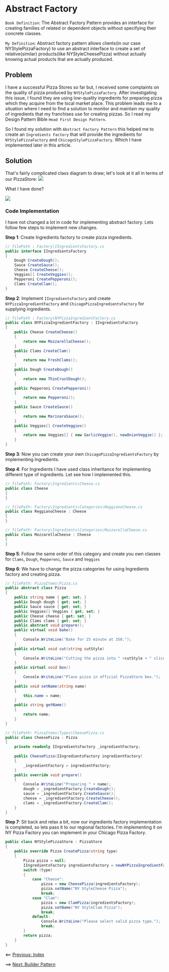 # Abstract Factory
`Book Definition`: The Abstract Factory Pattern provides an interface for creating families of related or dependent objects without specifying their concrete classes.

`My Definition`: Abstract factory pattern allows clients(in our case NYStylePizzaFactory) to use an abstract interface to create a set of relative(similar) products(like NYStyleCheesePizza) without actually knowing actual products that are actually produced.

## Problem
I have a successful Pizza Stores so far but, I received some complaints on the quality of pizza produced by `NYStylePizzaFactory`. After investigating this issue, I found they are using low-quality ingredients for preparing pizza which they acquire from the local market place. This problem leads me to a situation where I need to find a solution to monitor and maintain my quality of ingredients that my franchises use for creating pizzas. So I read my Design Pattern Bible `Head First Design Pattern`.

So I found my solution with `Abstract Factory Pattern` this helped me to create an `Ingredients Factory` that will provide the ingredients for `NYStylePizzaFactory` and `ChicagoStylePizzaFactory`. Which I have implemented later in this article.

## Solution
That's fairly complicated class diagram to draw; let's look at it all in terms of our PizzaStore:
<img src="Images/PizzaStore_Abstract_Factory_UML.PNG">

What I have done?

<img src="Images/PizzaStore_Steps_UML.PNG">

### Code Implementation

I have not changed a lot in code for implementing abstract factory. Lets follow few steps to implement new changes.

**Step 1**: Create Ingredients factory to create pizza ingredients.
```c#
// filePath : Factory\IIngredientsFactory.cs
public interface IIngredientsFactory
{
    Dough CreateDough();
    Sauce CreateSauce();
    Cheese CreateCheese();
    Veggies[] CreateVeggies();
    Pepperoni CreatePepperoni();
    Clams CreateClam();
}
```
**Step 2**: Implement `IIngredientsFactory` and create `NYPizzaIngredientFactory` and `ChicagoPizzaIngredientsFactory` for supplying ingredients.
```c#
// filePath : Factory\NYPizzaIngredientFactory.cs
public class NYPizzaIngredientFactory : IIngredientsFactory
{
    public Cheese CreateCheese()
    {
        return new MozzarellaCheese();
    }
    public Clams CreateClam()
    {
        return new FreshClams();
    }
    public Dough CreateDough()
    {
        return new ThinCrustDough();
    }
    public Pepperoni CreatePepperoni()
    {
        return new Pepperoni();
    }
    public Sauce CreateSauce()
    {
        return new MarinaraSauce();
    }
    public Veggies[] CreateVeggies()
    {
        return new Veggies[] { new GarlicVeggie(), newOnionVeggie() };
    }
}
```
**Step 3**: Now you can create your own `ChicagoPizzaIngredientsFactory` by implementing Ingredients.

**Step 4**: For Ingredients I have used class inheritance for implementing different type of ingredients. Let see how I implemented this.
```c#
// filePath: Factory\Ingredients\Cheese.cs
public class Cheese
{
}

// filePath: Factory\Ingredients\Categories\ReggianoCheese.cs
public class ReggianoCheese : Cheese
{
}

// filePath: Factory\Ingredients\Categories\MozzarellaCheese.cs
public class MozzarellaCheese : Cheese
{
}
```
**Step 5**: Follow the same order of this category and create you own classes for `Clams`, `Dough`, `Pepperoni`, `Sauce` and `Veggies`

**Step 6**: We have to change the pizza categories for using Ingredients factory and creating pizza.
```c#
// filePath: PizzaItems\Pizza.cs
public abstract class Pizza
{
    public string name { get; set; }
    public Dough dough { get; set; }
    public Sauce sauce { get; set; }
    public Veggies[] Veggies { get; set; }
    public Cheese cheese { get; set; }
    public Clams clams { get; set; }
    public abstract void prepare();
    public virtual void bake()
    {
        Console.WriteLine("Bake for 25 minute at 350.");
    }
    public virtual void cut(string cutStyle)
    {
        Console.WriteLine("Cutting the pizza into " +cutStyle + " slices.");
    }
    public virtual void box()
    {
        Console.WriteLine("Place pizza in official PizzaStore box.");
    }
    public void setName(string name)
    {
        this.name = name;
    }
    public string getName()
    {
        return name;
    }
}

// filePath: PizzaItems\Types\CheesePizza.cs
public class CheesePizza : Pizza
{
    private readonly IIngredientsFactory _ingredientFactory;
    
    public CheesePizza(IIngredientsFactory ingredientFactory)
    {
        _ingredientFactory = ingredientFactory;
    }
    public override void prepare()
    {
        Console.WriteLine("Preparing " + name);
        dough = _ingredientFactory.CreateDough();
        sauce = _ingredientFactory.CreateSauce();
        cheese = _ingredientFactory.CreateCheese();
        clams = _ingredientFactory.CreateClam();
    }
}
```

**Step 7**: Sit back and relax a bit, now our ingredients factory implementation is completed, so lets pass it to our regional factories. I'm implementing it on NY Pizza Factory you can implement in your Chicago Pizza Factory.

```c#
public class NYStylePizzaStore : PizzaStore
{
    public override Pizza CreatePizza(string type)
    {
        Pizza pizza = null;
        IIngredientsFactory ingredientsFactory = newNYPizzaIngredientFactory();
        switch (type)
        {
            case "Cheese":
                pizza = new CheesePizza(ingredientsFactory);
                pizza.setName("NY StyleCheese Pizza");
                break;
            case "Clam":
                pizza = new ClamPizza(ingredientsFactory);
                pizza.setName("NY StyleClam Pizza");
                break;
            default:
                Console.WriteLine("Please select valid pizza type.");
                break;
        }
        return pizza;
    }
}
```

<== [Previous: Index](../README.md)

==> [Next: Builder Pattern](builder.md)